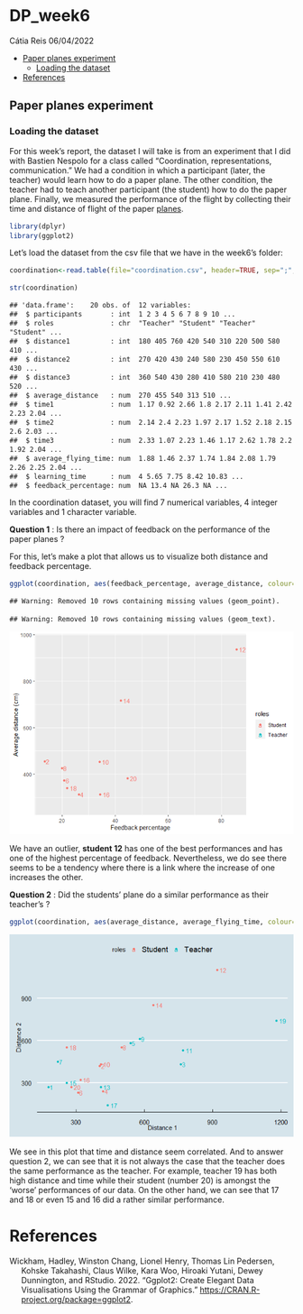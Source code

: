 DP_week6
================
Cátia Reis
06/04/2022

-   [Paper planes experiment](#paper-planes-experiment)
    -   [Loading the dataset](#loading-the-dataset)
-   [References](#references)

## Paper planes experiment

### Loading the dataset

For this week’s report, the dataset I will take is from an experiment
that I did with Bastien Nespolo for a class called “Coordination,
representations, communication.” We had a condition in which a
participant (later, the teacher) would learn how to do a paper plane.
The other condition, the teacher had to teach another participant (the
student) how to do the paper plane. Finally, we measured the performance
of the flight by collecting their time and distance of flight of the
paper [planes](https://youtu.be/FlE7mRZImuQ?t=48).

``` r
library(dplyr)
library(ggplot2)
```

Let’s load the dataset from the csv file that we have in the week6’s
folder:

``` r
coordination<-read.table(file="coordination.csv", header=TRUE, sep=";",dec=",") 
```

``` r
str(coordination)
```

    ## 'data.frame':    20 obs. of  12 variables:
    ##  $ participants       : int  1 2 3 4 5 6 7 8 9 10 ...
    ##  $ roles              : chr  "Teacher" "Student" "Teacher" "Student" ...
    ##  $ distance1          : int  180 405 760 420 540 310 220 500 580 410 ...
    ##  $ distance2          : int  270 420 430 240 580 230 450 550 610 430 ...
    ##  $ distance3          : int  360 540 430 280 410 580 210 230 480 520 ...
    ##  $ average_distance   : num  270 455 540 313 510 ...
    ##  $ time1              : num  1.17 0.92 2.66 1.8 2.17 2.11 1.41 2.42 2.23 2.04 ...
    ##  $ time2              : num  2.14 2.4 2.23 1.97 2.17 1.52 2.18 2.15 2.6 2.03 ...
    ##  $ time3              : num  2.33 1.07 2.23 1.46 1.17 2.62 1.78 2.2 1.92 2.04 ...
    ##  $ average_flying_time: num  1.88 1.46 2.37 1.74 1.84 2.08 1.79 2.26 2.25 2.04 ...
    ##  $ learning_time      : num  4 5.65 7.75 8.42 10.83 ...
    ##  $ feedback_percentage: num  NA 13.4 NA 26.3 NA ...

In the coordination dataset, you will find 7 numerical variables, 4
integer variables and 1 character variable.

**Question 1** : Is there an impact of feedback on the performance of
the paper planes ?

For this, let’s make a plot that allows us to visualize both distance
and feedback percentage.

``` r
ggplot(coordination, aes(feedback_percentage, average_distance, colour=roles,label=rownames(coordination))) + geom_point() + labs(y = "Average distance (cm)", x = "Feedback percentage")+  geom_text(hjust = -0.4) 
```

    ## Warning: Removed 10 rows containing missing values (geom_point).

    ## Warning: Removed 10 rows containing missing values (geom_text).

![](DP_week6_files/figure-gfm/unnamed-chunk-4-1.png)<!-- -->

We have an outlier, **student 12** has one of the best performances and
has one of the highest percentage of feedback. Nevertheless, we do see
there seems to be a tendency where there is a link where the increase of
one increases the other.

**Question 2** : Did the students’ plane do a similar performance as
their teacher’s ?

``` r
ggplot(coordination, aes(average_distance, average_flying_time, colour=roles,label=rownames(coordination))) + geom_point() + labs(y = "Average Distance (cm)", x = "Average Flying Time (sec)") +  geom_text(hjust = -0.4)
```

![](DP_week6_files/figure-gfm/unnamed-chunk-5-1.png)<!-- -->

We see in this plot that time and distance seem correlated. And to
answer question 2, we can see that it is not always the case that the
teacher does the same performance as the teacher. For example, teacher
19 has both high distance and time while their student (number 20) is
amongst the ‘worse’ performances of our data. On the other hand, we can
see that 17 and 18 or even 15 and 16 did a rather similar performance.

# References

<div id="refs" class="references csl-bib-body hanging-indent">

<div id="ref-wickham_ggplot2_2022" class="csl-entry">

Wickham, Hadley, Winston Chang, Lionel Henry, Thomas Lin Pedersen,
Kohske Takahashi, Claus Wilke, Kara Woo, Hiroaki Yutani, Dewey
Dunnington, and RStudio. 2022. “Ggplot2: Create Elegant Data
Visualisations Using the Grammar of Graphics.”
<https://CRAN.R-project.org/package=ggplot2>.

</div>

</div>
